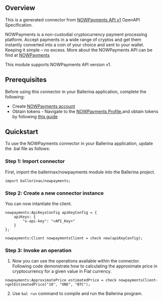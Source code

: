 ## Overview
This is a generated connector from [NOWPayments API v1](https://nowpayments.io/) OpenAPI Specification. 

NOWPayments is a non-custodial cryptocurrency payment processing platform. Accept payments in a wide range of cryptos and get them instantly converted into a coin of your choice and sent to your wallet. Keeping it simple – no excess. More about the NOWPayments API can be find at [NOWPayments](https://nowpayments.io/)
 
This module supports NOWPayments API version v1.

## Prerequisites
Before using this connector in your Ballerina application, complete the following:
- Create [NOWPayments account](https://account.nowpayments.io/create-account)
- Obtain tokens - Navigate to the [NOWPayments Profile](https://account.nowpayments.io/sign-in),and obtain tokens by following [this guide](https://documenter.getpostman.com/view/7907941/S1a32n38?version=latest)
 
## Quickstart
To use the NOWPayments connector in your Ballerina application, update the .bal file as follows:
### Step 1: Import connector
First, import the ballerinax/nowpayments module into the Ballerina project.
```ballerina
import ballerinax/nowpayments;
```
### Step 2: Create a new connector instance
You can now intantiate the client.

```ballerina
nowpayments:ApiKeysConfig apiKeyConfig = {
    apiKeys: {
        "x-api-key": "<API_Key>"
    }
};

nowpayments:Client nowpaymentsClient = check new(apiKeyConfig);
```

### Step 3: Invoke an operation
1. Now you can use the operations available within the connector. Following code demonstrate how to calculating the approximate price in cryptocurrency for a given value in Fiat currency.
```ballerina
nowpayments:ApproximatePrice estimatedPrice = check nowpaymentsClient->getEstimatedPrice("10", "ONE", "BTC");
```
2. Use `bal run` command to compile and run the Ballerina program.
